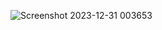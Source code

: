 ![Screenshot 2023-12-31 003653](https://github.com/Suryab02/Weatherapp-MERN/assets/115476816/04e3e4a3-95b9-4267-ac0f-7d37f5904245)

